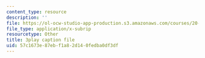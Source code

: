```yaml
---
content_type: resource
description: ''
file: https://ol-ocw-studio-app-production.s3.amazonaws.com/courses/20-219-becoming-the-next-bill-nye-writing-and-hosting-the-educational-show-january-iap-2015/57c1673e87ebf1a82d140fedba0df3df_qkkI9Z9tKvo.srt
file_type: application/x-subrip
resourcetype: Other
title: 3play caption file
uid: 57c1673e-87eb-f1a8-2d14-0fedba0df3df
---
```

